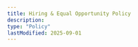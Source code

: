 ```yaml
---
title: Hiring & Equal Opportunity Policy
description:
type: "Policy"
lastModified: 2025-09-01
---
```

